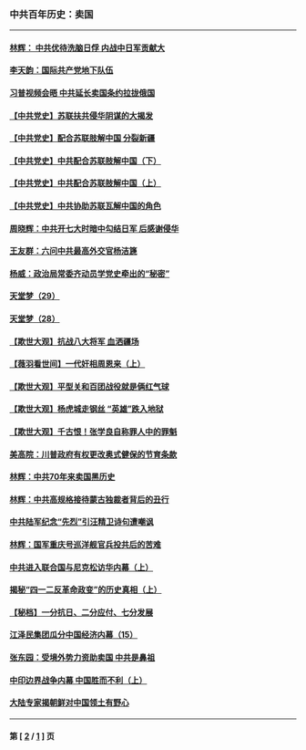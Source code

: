 ### 中共百年历史：卖国
---
#### [林辉： 中共优待洗脑日俘 内战中日军贡献大](../../pages/nf1176117/n13624644.md?03150430) 
#### [李天韵：国际共产党地下队伍](../../pages/nf1176117/n13611808.md?03150430) 
#### [习普视频会晤 中共延长卖国条约拉拢俄国](../../pages/nf1176117/n13060971.md?03150430) 
#### [【中共党史】苏联扶共侵华阴谋的大揭发](../../pages/nf1176117/n13056050.md?03150430) 
#### [【中共党史】配合苏联肢解中国 分裂新疆](../../pages/nf1176117/n13040700.md?03150430) 
#### [【中共党史】中共配合苏联肢解中国（下）](../../pages/nf1176117/n13035660.md?03150430) 
#### [【中共党史】中共配合苏联肢解中国（上）](../../pages/nf1176117/n13030262.md?03150430) 
#### [【中共党史】中共协助苏联瓦解中国的角色](../../pages/nf1176117/n13018109.md?03150430) 
#### [周晓辉：中共开七大时暗中勾结日军 后感谢侵华](../../pages/nf1176117/n12921960.md?03150430) 
#### [王友群：六问中共最高外交官杨洁篪](../../pages/nf1176117/n12836495.md?03150430) 
#### [杨威：政治局常委齐动员学党史牵出的“秘密”](../../pages/nf1176117/n12764642.md?03150430) 
#### [天堂梦（29）](../../pages/nf1176117/n12408465.md?03150430) 
#### [天堂梦（28）](../../pages/nf1176117/n12408309.md?03150430) 
#### [【欺世大观】抗战八大将军 血洒疆场](../../pages/nf1176117/n12357044.md?03150430) 
#### [【薇羽看世间】一代奸相周恩来（上）](../../pages/nf1176117/n12401109.md?03150430) 
#### [【欺世大观】平型关和百团战役就是俩红气球](../../pages/nf1176117/n12359157.md?03150430) 
#### [【欺世大观】杨虎城走钢丝 “英雄”跌入地狱](../../pages/nf1176117/n12358840.md?03150430) 
#### [【欺世大观】千古恨！张学良自称罪人中的罪魁](../../pages/nf1176117/n12358629.md?03150430) 
#### [美高院：川普政府有权更改奥式健保的节育条款](../../pages/nf1176117/n12242171.md?03150430) 
#### [林辉：中共70年来卖国黑历史](../../pages/nf1176117/n11552181.md?03150430) 
#### [林辉：中共高规格接待蒙古独裁者背后的丑行](../../pages/nf1176117/n11225005.md?03150430) 
#### [中共陆军纪念“先烈”引汪精卫诗句遭嘲讽](../../pages/nf1176117/n11153345.md?03150430) 
#### [林辉：国军重庆号巡洋舰官兵投共后的苦难](../../pages/nf1176117/n10997801.md?03150430) 
#### [中共进入联合国与尼克松访华内幕（上）](../../pages/nf1176117/n10138788.md?03150430) 
#### [揭秘“四一二反革命政变”的历史真相（上）](../../pages/nf1176117/n9996650.md?03150430) 
#### [【秘档】一分抗日、二分应付、七分发展](../../pages/nf1176117/n9331484.md?03150430) 
#### [江泽民集团瓜分中国经济内幕（15）](../../pages/nf1176117/n9268584.md?03150430) 
#### [张东园：受境外势力资助卖国 中共是鼻祖](../../pages/nf1176117/n9272480.md?03150430) 
#### [中印边界战争内幕 中国胜而不利（上）](../../pages/nf1176117/n9252458.md?03150430) 
#### [大陆专家揭朝鲜对中国领土有野心](../../pages/nf1176117/n9074056.md?03150430) 

---
#### 第 [ [2](./2.md?03150430) / [1](./1.md?03150430) ] 页
